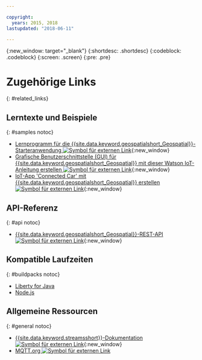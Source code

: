 ```yaml
---

copyright:
  years: 2015, 2018
lastupdated: "2018-06-11"

---
```


<!-- Attribute definitions -->
{:new_window: target="_blank"}
{:shortdesc: .shortdesc}
{:codeblock: .codeblock}
{:screen: .screen}
{:pre: .pre}

# Zugehörige Links
{: #related_links}

## Lerntexte und Beispiele
{: #samples notoc}

* [Lernprogramm für die {{site.data.keyword.geospatialshort_Geospatial}}-Starteranwendung ![Symbol für externen Link](../../icons/launch-glyph.svg "Symbol für externen Link")](https://developer.ibm.com/streamsdev/docs/build-real-time-location-monitoring-application-ibm-cloud-geospatial-analytics-node-js/){:new_window}
* [Grafische Benutzerschnittstelle (GUI) für {{site.data.keyword.geospatialshort_Geospatial}} mit dieser Watson IoT-Anleitung erstellen ![Symbol für externen Link](../../icons/launch-glyph.svg "Symbol für externen Link")](https://www.ibm.com/blogs/bluemix/2017/03/whip-gui-geospatial-analytics-watson-iot-recipe/){:new_window}
* [IoT-App 'Connected Car' mit {{site.data.keyword.geospatialshort_Geospatial}} erstellen ![Symbol für externen Link](../../icons/launch-glyph.svg "Symbol für externen Link")](https://www.ibm.com/developerworks/mobile/library/mo-connectedcar-app/index.html){:new_window}


## API-Referenz
{: #api notoc}

* [{{site.data.keyword.geospatialshort_Geospatial}}-REST-API ![Symbol für externen Link](../../icons/launch-glyph.svg "Symbol für externen Link")](https://console.bluemix.net/apidocs/geospatial-analytics){:new_window}

## Kompatible Laufzeiten
{: #buildpacks notoc}

* [Liberty for Java](/docs/runtimes/liberty/index.html#liberty)
* [Node.js](/docs/runtimes/nodejs/index.html#nodejs)

## Allgemeine Ressourcen

{: #general notoc}
* [{{site.data.keyword.streamsshort}}-Dokumentation ![Symbol für externen Link](../../icons/launch-glyph.svg "Symbol für externen Link")](http://www.ibm.com/support/knowledgecenter/SSCRJU_4.2.1/com.ibm.streams.welcome.doc/doc/kc-homepage.html){:new_window}
* [MQTT.org ![Symbol für externen Link](../../icons/launch-glyph.svg "Symbol für externen Link")](http://mqtt.org/)
